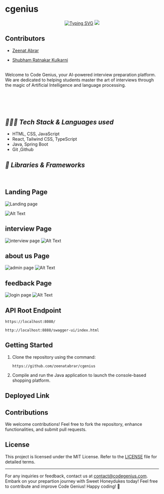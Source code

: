 # cgenius


<p align="center">
 <a href="https://git.io/typing-svg"><img src="https://readme-typing-svg.demolab.com?font=Delicious+Handrawn&weight=100&size=53&pause=1000&color=C3F70C&center=true&vCenter=true&width=605&height=118&lines=CodeGenius" alt="Typing SVG" /></a>
<img src="ui_pages/Code.png"/>
</p>


## Contributors

- [Zeenat Abrar](https://github.com/zeenatabrar)

- [Shubham Ratnakar Kulkarni](https://github.com/Shubham17121999)





<br>
Welcome to Code Genius, your AI-powered interview preparation platform. We are dedicated to helping students master the art of interviews through the magic of Artificial Intelligence and language processing.



### <h2 style="margin-top:100px ;"><i>👨🏻‍💻 Tech Stack & Languages used</i></h2>
- HTML, CSS, JavaScript
- React, Tailwind CSS, TypeScript
- Java, Spring Boot
- Git ,Github




### <h2><i>🚀 Libraries & Frameworks</i></h2>
<a href="" target="blank"><img src="https://img.shields.io/static/v1?style=for-the-badge&message=Spring&color=852100&label=" alt=""/></a>
<a href="" target="blank"><img src="https://img.shields.io/static/v1?style=for-the-badge&message=SpringBoot&color=00d09c&label=" alt="" /></a>





## Landing Page
![Landing page](https://drive.google.com/file/d/1Hkkjs7VOj85EWvvX7ZWgyFldggJb4E-F/view?usp=sharing)

![Alt Text](https://drive.google.com/uc?export=view&id=1Hkkjs7VOj85EWvvX7ZWgyFldggJb4E-F)


## interview Page
![interview page](<readmephoto/Screenshot (215).png>)
![Alt Text](https://drive.google.com/uc?export=view&id=1UvayDyhKH-OafSNdt2L53QNpNKFk4RPr)


## about us Page
![admin page](<readmephoto/Screenshot (216).png>)
![Alt Text](https://drive.google.com/uc?export=view&id=1V7RzkL0BFwpQtL-JrhC5w9RmyV7GvkRx)


## feedback Page
![login page](<readmephoto/Screenshot (1955).png>)
![Alt Text](https://drive.google.com/uc?export=view&id=1GjwnrJrV79XPdmzL15Yp4lVGN4Enw4h7)


## API Root Endpoint

```
https://localhost:8080/
```

```
http://localhost:8888/swagger-ui/index.html
```




## Getting Started

1. Clone the repository using the command:
   ```
   https://github.com/zeenatabrar/cgenius
   ```

2. Compile and run the Java application to launch the console-based shopping platform.

## Deployed Link


## Contributions

We welcome contributions! Feel free to fork the repository, enhance functionalities, and submit pull requests.

## License

This project is licensed under the MIT License. Refer to the [LICENSE](LICENSE) file for detailed terms.

---

For any inquiries or feedback, contact us at [contact@codegenius.com](mailto:contact@codegenius.com). Embark on your prepartion journey with Sweet Honeydukes today!
Feel free to contribute and improve Code Genius! Happy coding! 🚀
